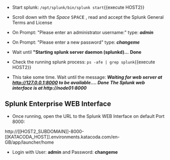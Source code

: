 - Start splunk: `/opt/splunk/bin/splunk start`{{execute HOST2}}

- Scroll down with the *Space* <kbd>SPACE</kbd> , read and accept the Splunk General Terms and License

- On Prompt: "Please enter an administrator username:"
type: ***admin***

- On Prompt: "Please enter a new password"
type: ***changeme***

- Wait until
**"Starting splunk server daemon (splunkd)...**
**Done**

- Check the running splunk process:
`ps -afe | grep splunk`{{execute HOST2}}

- This take some time. Wait until the message:
***Waiting for web server at http://127.0.0.1:8000 to be available.... Done***
***The Splunk web interface is at http://node01:8000***

## Splunk Enterprise WEB Interface
- Once running, open the URL to the Splunk WEB Interface on default Port 8000:

http://[[HOST2_SUBDOMAIN]]-8000-[[KATACODA_HOST]].environments.katacoda.com/en-GB/app/launcher/home

- Login with User: **admin** and Password: **changeme**
